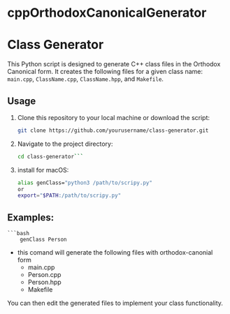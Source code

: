 # cppOrthodoxCanonicalGenerator


# Class Generator

This Python script is designed to generate C++ class files in the Orthodox Canonical form. It creates the following files for a given class name: `main.cpp`, `ClassName.cpp`, `ClassName.hpp`, and `Makefile`.

## Usage

1. Clone this repository to your local machine or download the script:
   
   ```bash
   git clone https://github.com/yourusername/class-generator.git

2. Navigate to the project directory:
    ```bash
    cd class-generator```

3. install for macOS:
    ```bash
    alias genClass="python3 /path/to/scripy.py"
    or
    export="$PATH:/path/to/scripy.py"
## Examples:
    ```bash
        genClass Person
    
- this comand will generate the following files with orthodox-canonial form
    * main.cpp
    * Person.cpp
    * Person.hpp
    * Makefile

You can then edit the generated files to implement your class functionality.

